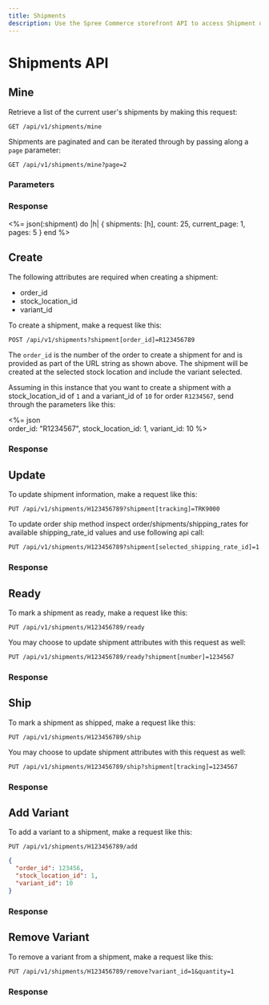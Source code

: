 ```yaml
---
title: Shipments
description: Use the Spree Commerce storefront API to access Shipment data.
---
```


# Shipments API

## Mine

Retrieve a list of the current user's shipments by making this request:

```text
GET /api/v1/shipments/mine
```

Shipments are paginated and can be iterated through by passing along a `page` parameter:

```text
GET /api/v1/shipments/mine?page=2
```

### Parameters

<params params='[
  {
    "name": "page",
    "description": "The page number of shipments to display."
  }, {
    "name": "per_page",
    "description": "The number of shipments to return per page."
  }
]'></params>

### Response

<status code="200"></status>
<%= json(:shipment) do |h|
{
  shipments: [h],
  count: 25,
  current_page: 1,
  pages: 5
}
end %>

## Create

<alert type="admin_only" kind="danger"></alert>

The following attributes are required when creating a shipment:

- order_id
- stock_location_id
- variant_id

To create a shipment, make a request like this:

```text
POST /api/v1/shipments?shipment[order_id]=R123456789
```

The `order_id` is the number of the order to create a shipment for and is provided as part of the URL string as shown above. The shipment will be created at the selected stock location and include the variant selected.

Assuming in this instance that you want to create a shipment with a stock_location_id of `1` and a variant_id of `10` for order `R1234567`, send through the parameters like this:

<%= json \
  order_id: "R1234567",
  stock_location_id: 1,
  variant_id: 10
%>

### Response

<status code="200"></status>
<json sample="shipment_small"></json>

## Update

<alert type="admin_only" kind="danger"></alert>

To update shipment information, make a request like this:

```text
PUT /api/v1/shipments/H123456789?shipment[tracking]=TRK9000
```

To update order ship method inspect order/shipments/shipping_rates for available shipping_rate_id values and use following api call:

    PUT /api/v1/shipments/H123456789?shipment[selected_shipping_rate_id]=1

### Response

<status code="200"></status>
<json sample="shipment_small"></json>

## Ready

<alert type="admin_only" kind="danger"></alert>

To mark a shipment as ready, make a request like this:

    PUT /api/v1/shipments/H123456789/ready

You may choose to update shipment attributes with this request as well:

    PUT /api/v1/shipments/H123456789/ready?shipment[number]=1234567

### Response

<status code="200"></status>
<json sample="shipment_small" merge='{"state": "ready"}'></json>

## Ship

<alert type="admin_only" kind="danger"></alert>

To mark a shipment as shipped, make a request like this:

    PUT /api/v1/shipments/H123456789/ship

You may choose to update shipment attributes with this request as well:

    PUT /api/v1/shipments/H123456789/ship?shipment[tracking]=1234567

### Response

<status code="200"></status>
<json sample="shipment_small" merge='{"state": "shipped"}'></json>

## Add Variant

<alert type="admin_only" kind="danger"></alert>

To add a variant to a shipment, make a request like this:

    PUT /api/v1/shipments/H123456789/add

```json
{
  "order_id": 123456,
  "stock_location_id": 1,
  "variant_id": 10
}
```

### Response

<status code="200"></status>
<json sample="shipment_small"></json>

## Remove Variant

<alert type="admin_only" kind="danger"></alert>

To remove a variant from a shipment, make a request like this:

    PUT /api/v1/shipments/H123456789/remove?variant_id=1&quantity=1

### Response

<status code="200"></status>
<json sample="shipment_small"></json>
